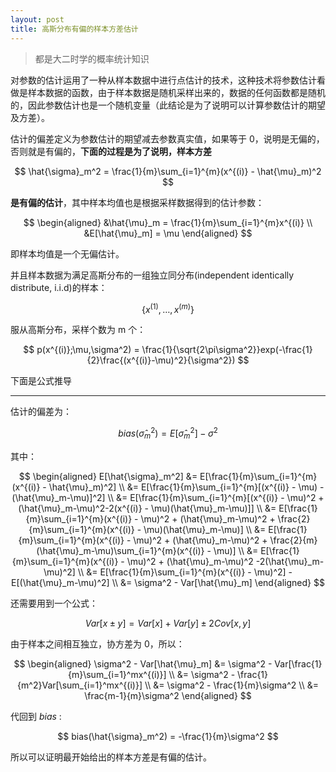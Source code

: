 ```yaml
---
layout: post
title: 高斯分布有偏的样本方差估计
---
```


> 都是大二时学的概率统计知识

对参数的估计运用了一种从样本数据中进行点估计的技术，这种技术将参数估计看做是样本数据的函数，由于样本数据是随机采样出来的，数据的任何函数都是随机的，因此参数估计也是一个随机变量（此结论是为了说明可以计算参数估计的期望及方差）。

估计的偏差定义为参数估计的期望减去参数真实值，如果等于 0，说明是无偏的，否则就是有偏的，**下面的过程是为了说明，样本方差**

$$
    \hat{\sigma}_m^2 = \frac{1}{m}\sum_{i=1}^{m}(x^{(i)} - \hat{\mu}_m)^2
$$

**是有偏的估计**，其中样本均值也是根据采样数据得到的估计参数：

$$
\begin{aligned}
    &\hat{\mu}_m = \frac{1}{m}\sum_{i=1}^{m}x^{(i)} \\ &E[\hat{\mu}_m] = \mu
\end{aligned}
$$

即样本均值是一个无偏估计。

并且样本数据为满足高斯分布的一组独立同分布(independent identically distribute, i.i.d)的样本：

$$
    \{x^{(1)}, \dots, x^{(m)}\}
$$

服从高斯分布，采样个数为 m 个：

$$
    p(x^{(i)};\mu,\sigma^2) = \frac{1}{\sqrt{2\pi\sigma^2}}exp(-\frac{1}{2}\frac{(x^{(i)}-\mu)^2}{\sigma^2})
$$

下面是公式推导

---

估计的偏差为：

$$
    bias(\hat{\sigma}_m^2) = E[\hat{\sigma}_m^2] - \sigma^2
$$

其中：

$$
\begin{aligned}
    E[\hat{\sigma}_m^2] &= E[\frac{1}{m}\sum_{i=1}^{m}(x^{(i)} - \hat{\mu}_m)^2] \\
    &= E[\frac{1}{m}\sum_{i=1}^{m}[(x^{(i)} - \mu) - (\hat{\mu}_m-\mu)]^2] \\
    &= E[\frac{1}{m}\sum_{i=1}^{m}[(x^{(i)} - \mu)^2 + (\hat{\mu}_m-\mu)^2-2(x^{(i)} - \mu)(\hat{\mu}_m-\mu)]] \\
    &= E[\frac{1}{m}\sum_{i=1}^{m}(x^{(i)} - \mu)^2 + (\hat{\mu}_m-\mu)^2 + \frac{2}{m}\sum_{i=1}^{m}(x^{(i)} - \mu)(\hat{\mu}_m-\mu)] \\
    &= E[\frac{1}{m}\sum_{i=1}^{m}(x^{(i)} - \mu)^2 + (\hat{\mu}_m-\mu)^2 + \frac{2}{m}(\hat{\mu}_m-\mu)\sum_{i=1}^{m}(x^{(i)} - \mu)] \\
    &= E[\frac{1}{m}\sum_{i=1}^{m}(x^{(i)} - \mu)^2 + (\hat{\mu}_m-\mu)^2 -2(\hat{\mu}_m-\mu)^2] \\
    &= E[\frac{1}{m}\sum_{i=1}^{m}(x^{(i)} - \mu)^2] - E[(\hat{\mu}_m-\mu)^2] \\
    &= \sigma^2 - Var[\hat{\mu}_m]
\end{aligned}
$$

还需要用到一个公式：

$$
    Var[x\pm y] = Var[x] + Var[y] \pm 2Cov[x,y]
$$

由于样本之间相互独立，协方差为 0，所以：

$$
\begin{aligned}
    \sigma^2 - Var[\hat{\mu}_m] &= \sigma^2 - Var[\frac{1}{m}\sum_{i=1}^mx^{(i)}] \\
    &= \sigma^2 - \frac{1}{m^2}Var[\sum_{i=1}^mx^{(i)}] \\
    &= \sigma^2 - \frac{1}{m}\sigma^2 \\
    &= \frac{m-1}{m}\sigma^2
\end{aligned}
$$

代回到 *bias* :

$$
    bias(\hat{\sigma}_m^2) = -\frac{1}{m}\sigma^2
$$

所以可以证明最开始给出的样本方差是有偏的估计。